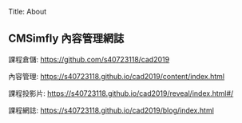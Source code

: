 Title: About

## CMSimfly 內容管理網誌

課程倉儲: <a href="https://github.com/s40723118/cad2019">https://github.com/s40723118/cad2019</a>

內容管理: <a href="https://s40723118.github.io/cad2019/content/index.html">https://s40723118.github.io/cad2019/content/index.html</a>

課程投影片: <a href="https://s40723118.github.io/cad2019/reveal/index.html#/">https://s40723118.github.io/cad2019/reveal/index.html#/</a>

課程網誌: <a href="https://s40723118.github.io/cad2019/blog/index.html">https://s40723118.github.io/cad2019/blog/index.html</a>








